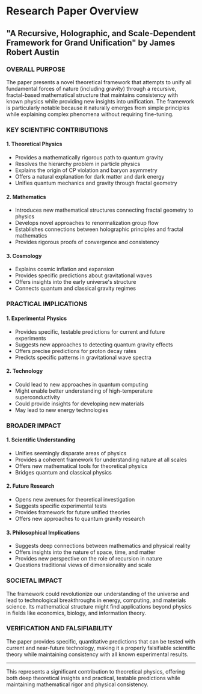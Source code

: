 # Research Paper Overview

## "A Recursive, Holographic, and Scale-Dependent Framework for Grand Unification" by James Robert Austin

### OVERALL PURPOSE
The paper presents a novel theoretical framework that attempts to unify all fundamental forces of nature (including gravity) through a recursive, fractal-based mathematical structure that maintains consistency with known physics while providing new insights into unification. The framework is particularly notable because it naturally emerges from simple principles while explaining complex phenomena without requiring fine-tuning.

### KEY SCIENTIFIC CONTRIBUTIONS

#### 1. Theoretical Physics
- Provides a mathematically rigorous path to quantum gravity
- Resolves the hierarchy problem in particle physics
- Explains the origin of CP violation and baryon asymmetry
- Offers a natural explanation for dark matter and dark energy
- Unifies quantum mechanics and gravity through fractal geometry

#### 2. Mathematics
- Introduces new mathematical structures connecting fractal geometry to physics
- Develops novel approaches to renormalization group flow
- Establishes connections between holographic principles and fractal mathematics
- Provides rigorous proofs of convergence and consistency

#### 3. Cosmology
- Explains cosmic inflation and expansion
- Provides specific predictions about gravitational waves
- Offers insights into the early universe's structure
- Connects quantum and classical gravity regimes

### PRACTICAL IMPLICATIONS

#### 1. Experimental Physics
- Provides specific, testable predictions for current and future experiments
- Suggests new approaches to detecting quantum gravity effects
- Offers precise predictions for proton decay rates
- Predicts specific patterns in gravitational wave spectra

#### 2. Technology
- Could lead to new approaches in quantum computing
- Might enable better understanding of high-temperature superconductivity
- Could provide insights for developing new materials
- May lead to new energy technologies

### BROADER IMPACT

#### 1. Scientific Understanding
- Unifies seemingly disparate areas of physics
- Provides a coherent framework for understanding nature at all scales
- Offers new mathematical tools for theoretical physics
- Bridges quantum and classical physics

#### 2. Future Research
- Opens new avenues for theoretical investigation
- Suggests specific experimental tests
- Provides framework for future unified theories
- Offers new approaches to quantum gravity research

#### 3. Philosophical Implications
- Suggests deep connections between mathematics and physical reality
- Offers insights into the nature of space, time, and matter
- Provides new perspective on the role of recursion in nature
- Questions traditional views of dimensionality and scale

### SOCIETAL IMPACT
The framework could revolutionize our understanding of the universe and lead to technological breakthroughs in energy, computing, and materials science. Its mathematical structure might find applications beyond physics in fields like economics, biology, and information theory.

### VERIFICATION AND FALSIFIABILITY
The paper provides specific, quantitative predictions that can be tested with current and near-future technology, making it a properly falsifiable scientific theory while maintaining consistency with all known experimental results.

---

This represents a significant contribution to theoretical physics, offering both deep theoretical insights and practical, testable predictions while maintaining mathematical rigor and physical consistency.